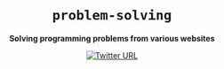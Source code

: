 <div align="center">
  <h1><code>problem-solving</code></h1>

  <strong>Solving programming problems from various websites</strong>
  
  [![Twitter URL](https://img.shields.io/twitter/url/https/twitter.com/unobatbayar.svg?style=social&label=%40unobatbayar)](https://twitter.com/unobatbayar)
</div>


